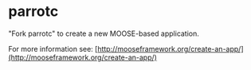 parrotc
=====

"Fork parrotc" to create a new MOOSE-based application.

For more information see: [http://mooseframework.org/create-an-app/](http://mooseframework.org/create-an-app/)
